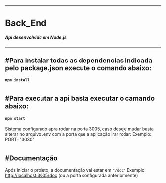 --------------------------------------
# Back_End
##### Api desenvolvida em Node.js
--------------------------------------

## #Para instalar todas as dependencias indicada pelo package.json execute o comando abaixo:

#### `npm install`

#
## #Para executar a api basta executar o camando abaixo: 

#### `npm start`
Sistema configurado apra rodar na porta 3005, caso deseje mudar basta alterar no arquivo .env com a porta que a aplicação irar rodar:
Exemplo: PORT="3030"
#
## #Documentação
Após iniciar o projeto, a documentação vai estar em `"/doc"`
Exemplo: [http://localhost:3005/doc](http://localhost:3005/doc) (ou a porta configurada anteriormente)